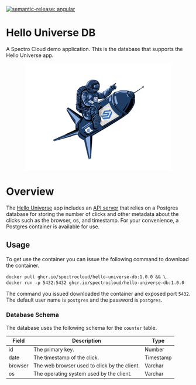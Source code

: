 [![semantic-release: angular](https://img.shields.io/badge/semantic--release-angular-e10079?logo=semantic-release)](https://github.com/semantic-release/semantic-release)
# Hello Universe DB
A Spectro Cloud demo application. This is the database that supports the Hello Universe app.

<p align="center">
<img src="./static/img/spectronaut.png" alt="drawing" width="400"/>
</p>


# Overview

The [Hello Universe](https://github.com/spectrocloud/hello-universe) app includes an [API server](https://github.com/spectrocloud/hello-universe-api) that relies on a Postgres database for storing the number of clicks and other metadata about the clicks such as the browser, os, and timestamp. For your convenience, a Postgres container is available for use.


## Usage

To get use the container you can issue the following command to download the container.

```
docker pull ghcr.io/spectrocloud/hello-universe-db:1.0.0 && \
docker run -p 5432:5432 ghcr.io/spectrocloud/hello-universe-db:1.0.0
```
The command you issued downloaded the container and exposed port `5432`. The default user name is `postgres` and the password is `postgres`.

### Database Schema

The database uses the following schema for the `counter` table.

| Field   | Description                                  | Type      |
|---------|----------------------------------------------|-----------|
| id      | The primary key.                             | Number    |
| date    | The timestamp of the click.                  | Timestamp |
| browser | The web browser used to click by the client. | Varchar   |
| os      | The operating system used by the client.     | Varchar   |